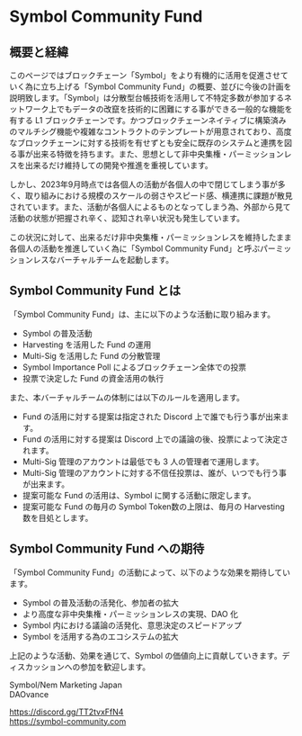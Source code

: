 # Symbol Community Fund

## 概要と経緯
このページではブロックチェーン「Symbol」をより有機的に活用を促進させていく為に立ち上げる「Symbol Community Fund」の概要、並びに今後の計画を説明致します。「Symbol」は分散型台帳技術を活用して不特定多数が参加するネットワーク上でもデータの改竄を技術的に困難にする事ができる一般的な機能を有する L1 ブロックチェーンです。かつブロックチェーンネイティブに構築済みのマルチシグ機能や複雑なコントラクトのテンプレートが用意されており、高度なブロックチェーンに対する技術を有せずとも安全に既存のシステムと連携を図る事が出来る特徴を持ちます。また、思想として非中央集権・パーミッションレスを出来るだけ維持しての開発や推進を重視しています。

しかし、2023年9月時点では各個人の活動が各個人の中で閉じてしまう事が多く、取り組みにおける規模のスケールの弱さやスピード感、横連携に課題が散見されています。また、活動が各個人によるものとなってしまう為、外部から見て活動の状態が把握され辛く、認知され辛い状況も発生しています。

この状況に対して、出来るだけ非中央集権・パーミッションレスを維持したまま各個人の活動を推進していく為に「Symbol Community Fund」と呼ぶパーミッションレスなバーチャルチームを起動します。

## Symbol Community Fund とは
「Symbol Community Fund」は、主に以下のような活動に取り組みます。

- Symbol の普及活動
- Harvesting を活用した Fund の運用
- Multi-Sig を活用した Fund の分散管理
- Symbol Importance Poll によるブロックチェーン全体での投票
- 投票で決定した Fund の資金活用の執行

また、本バーチャルチームの体制には以下のルールを適用します。

- Fund の活用に対する提案は指定された Discord 上で誰でも行う事が出来ます。
- Fund の活用に対する提案は Discord 上での議論の後、投票によって決定されます。
- Multi-Sig 管理のアカウントは最低でも 3 人の管理者で運用します。
- Multi-Sig 管理のアカウントに対する不信任投票は、誰が、いつでも行う事が出来ます。
- 提案可能な Fund の活用は、Symbol に関する活動に限定します。
- 提案可能な Fund の毎月の Symbol Token数の上限は、毎月の Harvesting 数を目処とします。

## Symbol Community Fund への期待
「Symbol Community Fund」の活動によって、以下のような効果を期待しています。

- Symbol の普及活動の活発化、参加者の拡大
- より高度な非中央集権・パーミッションレスの実現、DAO 化 
- Symbol 内における議論の活発化、意思決定のスピードアップ
- Symbol を活用する為のエコシステムの拡大

上記のような活動、効果を通じて、Symbol の価値向上に貢献していきます。ディスカッションへの参加を歓迎します。

Symbol/Nem Marketing Japan<br>
DAOvance<br>

https://discord.gg/TT2tvxFfN4<br>
https://symbol-community.com<br>
